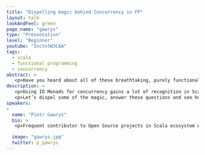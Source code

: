 ```yaml
---
title: "Dispelling magic behind Concurrency in FP"
layout: talk
lookAndFeel: green
page_name: "gawrys"
type: "Presentation"
level: "Beginner"
youtube: "InctntW3CAA"
tags:
  - scala
  - functional programming
  - concurrency
abstract: >
   <p>Have you heard about all of these breathtaking, purely functional, principled and blazingly fast libraries that handle purity and concurrency in Scala? Interested but lacking foundations and Google doesn’t help much? That’s what this talk aims to address! </p>
description: >
   <p>Using IO Monads for concurrency gains a lot of recognition in Scala. However, Functional Programming and JVM’s concurrency model can be challenging to learn and the learning resources are lacking. There are many terms like green threads, thread shifting, or fairness thrown around but what are these and why should we keep them in mind? </p>
   <p>Let’s dispel some of the magic, answer these questions and see how they relate to each other and Functional Programming!</p>
speakers:
-
  name: "Piotr Gawryś"
  bio: >
   <p>Frequent contributor to Open Source projects in Scala ecosystem who’s doing his best to make pure FP a little bit more approachable. Passionate about Programming, Byzantine Empire, Comic Books and Samoyeds. One of the maintainers of Monix and Kraków Scala User Group organisers. </p>

  image: "gawrys.jpg"
  twitter: p_gawrys
---
```

